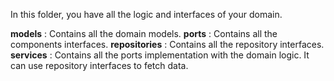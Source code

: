 In this folder, you have all the logic and interfaces of your domain.

**models** : Contains all the domain models.
**ports** : Contains all the components interfaces.
**repositories** : Contains all the repository interfaces.
**services** : Contains all the ports implementation with the domain logic. It can use repository interfaces to fetch data.